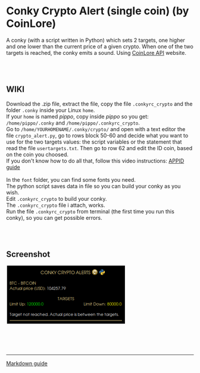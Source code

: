 # Conky Crypto Alert (single coin) (by CoinLore)
 
A conky (with a script written in Python) which sets 2 targets, one higher and one lower than the current price of a given crypto. When one of the two targets is reached, the conky emits a sound. Using [CoinLore API](https://www.coinlore.com/cryptocurrency-data-api#ticker) website.<br>

<br>
<br>

## **WIKI**<br>

Download the .zip file, extract the file, copy the file `.conkyrc_crypto` and the folder `.conky` inside your Linux `home`.<br>
If your `home` is named *pippo*, copy inside *pippo* so you get: `/home/pippo/.conky` and `/home/pippo/.conkyrc_crypto`.<br>
Go to `/home/YOURHOMENAME/.conky/crypto/` and open with a text editor the file `crypto_alert.py`, go to rows block 50-60 and decide what you want to use for the two targets values: the script variables or the statement that read the file `usertargets.txt`. Then go to row 62 and edit the ID coin, based on the coin you choosed.<br>
If you don't know how to do all that, follow this video instructions: [APPID guide](https://www.youtube.com/watch?v=aDSMSjkxLsE)<br>
<br>
In the `font` folder, you can find some fonts you need.<br>
The python script saves data in file so you can build your conky as you wish.<br>
Edit `.conkyrc_crypto` to build your conky.<br>
The `.conkyrc_crypto` file i attach, works.<br>
Run the file `.conkyrc_crypto` from terminal (the first time you run this conky), so you can get possible errors. 




<br>
<br>

## Screenshot

![](https://github.com/TheHeadlessOfficial/conky_crypto_single_coin/blob/main/.conky/crypto/docs/screenshot.png)<br>

<br>
<br>

<br>

---
[Markdown guide](https://docs.github.com/en/get-started/writing-on-github/getting-started-with-writing-and-formatting-on-github/basic-writing-and-formatting-syntax)


